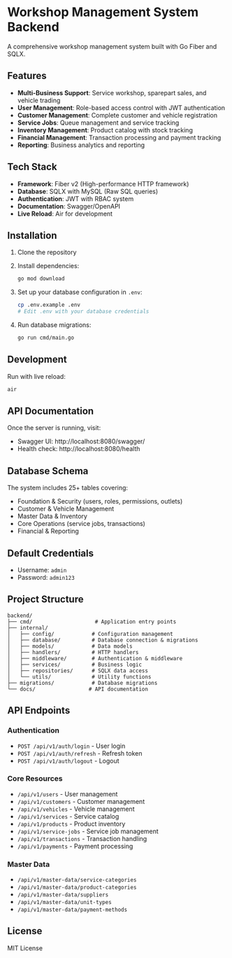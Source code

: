 # Workshop Management System Backend

A comprehensive workshop management system built with Go Fiber and SQLX.

## Features

- **Multi-Business Support**: Service workshop, sparepart sales, and vehicle trading
- **User Management**: Role-based access control with JWT authentication
- **Customer Management**: Complete customer and vehicle registration
- **Service Jobs**: Queue management and service tracking
- **Inventory Management**: Product catalog with stock tracking
- **Financial Management**: Transaction processing and payment tracking
- **Reporting**: Business analytics and reporting

## Tech Stack

- **Framework**: Fiber v2 (High-performance HTTP framework)
- **Database**: SQLX with MySQL (Raw SQL queries)
- **Authentication**: JWT with RBAC system
- **Documentation**: Swagger/OpenAPI
- **Live Reload**: Air for development

## Installation

1. Clone the repository
2. Install dependencies:
   ```bash
   go mod download
   ```

3. Set up your database configuration in `.env`:
   ```bash
   cp .env.example .env
   # Edit .env with your database credentials
   ```

4. Run database migrations:
   ```bash
   go run cmd/main.go
   ```

## Development

Run with live reload:
```bash
air
```

## API Documentation

Once the server is running, visit:
- Swagger UI: http://localhost:8080/swagger/
- Health check: http://localhost:8080/health

## Database Schema

The system includes 25+ tables covering:
- Foundation & Security (users, roles, permissions, outlets)
- Customer & Vehicle Management
- Master Data & Inventory
- Core Operations (service jobs, transactions)
- Financial & Reporting

## Default Credentials

- Username: `admin`
- Password: `admin123`

## Project Structure

```
backend/
├── cmd/                    # Application entry points
├── internal/
│   ├── config/            # Configuration management
│   ├── database/          # Database connection & migrations
│   ├── models/            # Data models
│   ├── handlers/          # HTTP handlers
│   ├── middleware/        # Authentication & middleware
│   ├── services/          # Business logic
│   ├── repositories/      # SQLX data access
│   └── utils/             # Utility functions
├── migrations/            # Database migrations
└── docs/                 # API documentation
```

## API Endpoints

### Authentication
- `POST /api/v1/auth/login` - User login
- `POST /api/v1/auth/refresh` - Refresh token
- `POST /api/v1/auth/logout` - Logout

### Core Resources
- `/api/v1/users` - User management
- `/api/v1/customers` - Customer management
- `/api/v1/vehicles` - Vehicle management
- `/api/v1/services` - Service catalog
- `/api/v1/products` - Product inventory
- `/api/v1/service-jobs` - Service job management
- `/api/v1/transactions` - Transaction handling
- `/api/v1/payments` - Payment processing

### Master Data
- `/api/v1/master-data/service-categories`
- `/api/v1/master-data/product-categories`
- `/api/v1/master-data/suppliers`
- `/api/v1/master-data/unit-types`
- `/api/v1/master-data/payment-methods`

## License

MIT License
